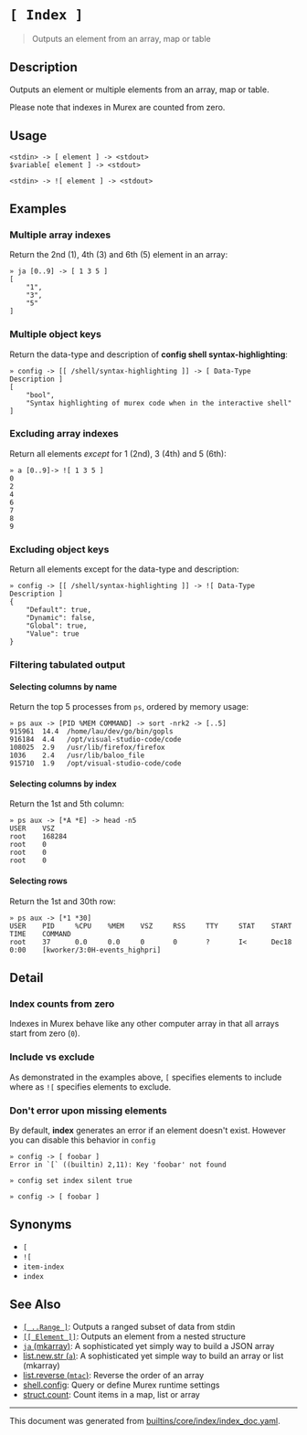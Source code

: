 # `[ Index ]`

> Outputs an element from an array, map or table

## Description

Outputs an element or multiple elements from an array, map or table.

Please note that indexes in Murex are counted from zero.

## Usage

```
<stdin> -> [ element ] -> <stdout>
$variable[ element ] -> <stdout>

<stdin> -> ![ element ] -> <stdout>
```

## Examples

### Multiple array indexes

Return the 2nd (1), 4th (3) and 6th (5) element in an array:

```
» ja [0..9] -> [ 1 3 5 ]
[
    "1",
    "3",
    "5"
]
```

### Multiple object keys

Return the data-type and description of **config shell syntax-highlighting**:

```
» config -> [[ /shell/syntax-highlighting ]] -> [ Data-Type Description ]
[
    "bool",
    "Syntax highlighting of murex code when in the interactive shell"
]
```

### Excluding array indexes

Return all elements _except_ for 1 (2nd), 3 (4th) and 5 (6th):

```
» a [0..9]-> ![ 1 3 5 ]
0
2
4
6
7
8
9
```

### Excluding object keys

Return all elements except for the data-type and description:

```
» config -> [[ /shell/syntax-highlighting ]] -> ![ Data-Type Description ]
{
    "Default": true,
    "Dynamic": false,
    "Global": true,
    "Value": true
}
```

### Filtering tabulated output

#### Selecting columns by name

Return the top 5 processes from `ps`, ordered by memory usage:

```
» ps aux -> [PID %MEM COMMAND] -> sort -nrk2 -> [..5]
915961  14.4  /home/lau/dev/go/bin/gopls
916184  4.4   /opt/visual-studio-code/code
108025  2.9   /usr/lib/firefox/firefox
1036    2.4   /usr/lib/baloo_file
915710  1.9   /opt/visual-studio-code/code
```

#### Selecting columns by index

Return the 1st and 5th column:

```
» ps aux -> [*A *E] -> head -n5                                                                                                                                                                                                       
USER    VSZ
root    168284
root    0
root    0
root    0
```

#### Selecting rows

Return the 1st and 30th row:

```
» ps aux -> [*1 *30]
USER    PID     %CPU    %MEM    VSZ     RSS     TTY     STAT    START   TIME    COMMAND
root    37      0.0     0.0     0       0       ?       I<      Dec18   0:00    [kworker/3:0H-events_highpri]
```

## Detail

### Index counts from zero

Indexes in Murex behave like any other computer array in that all arrays
start from zero (`0`).

### Include vs exclude

As demonstrated in the examples above, `[` specifies elements to include
where as `![` specifies elements to exclude.

### Don't error upon missing elements

By default, **index** generates an error if an element doesn't exist. However
you can disable this behavior in `config`

```
» config -> [ foobar ]
Error in `[` ((builtin) 2,11): Key 'foobar' not found

» config set index silent true

» config -> [ foobar ]
```

## Synonyms

* `[`
* `![`
* `item-index`
* `index`


## See Also

* [`[ ..Range ]`](../parser/range.md):
  Outputs a ranged subset of data from stdin
* [`[[ Element ]]`](../parser/element.md):
  Outputs an element from a nested structure
* [`ja` (mkarray)](../commands/ja.md):
  A sophisticated yet simply way to build a JSON array
* [list.new.str (`a`)](../commands/a.md):
  A sophisticated yet simple way to build an array or list (mkarray)
* [list.reverse (`mtac`)](../commands/mtac.md):
  Reverse the order of an array
* [shell.config](../commands/config.md):
  Query or define Murex runtime settings
* [struct.count](../commands/count.md):
  Count items in a map, list or array

<hr/>

This document was generated from [builtins/core/index/index_doc.yaml](https://github.com/lmorg/murex/blob/master/builtins/core/index/index_doc.yaml).